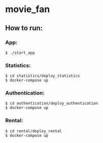# movie_fan

## How to run:

### App:
````
$ ./start_app
````

### Statistics:
````
$ cd statistics/deploy_statistics
$ docker-compose up
````

### Authentication:
````
$ cd authentication/deploy_authentication
$ docker-compose up
````

### Rental:
````
$ cd rental/deploy_rental
$ docker-compose up
````
